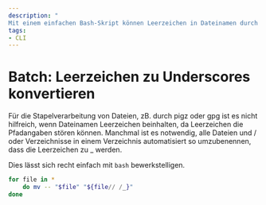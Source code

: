 ```yaml
---
description: "
Mit einem einfachen Bash-Skript können Leerzeichen in Dateinamen durch Unterstriche ersetzt werden, um Probleme bei der Stapelverarbeitung zu vermeiden."
tags:
- CLI
---
```


# Batch: Leerzeichen zu Underscores konvertieren

Für die Stapelverarbeitung von Dateien, zB. durch pigz oder gpg ist es nicht hilfreich, wenn Dateinamen Leerzeichen beinhalten,
da Leerzeichen die Pfadangaben stören können. Manchmal ist es notwendig, alle Dateien und / oder Verzeichnisse in einem Verzeichnis automatisiert so umzubenennen, dass die Leerzeichen zu _ werden.

Dies lässt sich recht einfach mit `bash` bewerkstelligen.

```bash
for file in *
    do mv -- "$file" "${file// /_}"
done
```